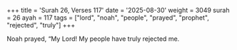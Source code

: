 +++
title = 'Surah 26, Verses 117'
date = '2025-08-30'
weight = 3049
surah = 26
ayah = 117
tags = ["lord", "noah", "people", "prayed", "prophet", "rejected", "truly"]
+++

Noah prayed, “My Lord! My people have truly rejected me.
